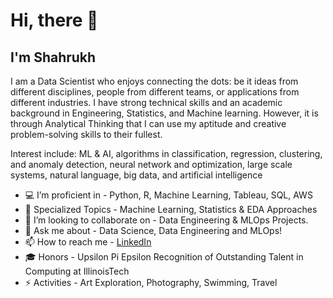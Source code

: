 # Hi, there 👋
## I'm Shahrukh

I am a Data Scientist who enjoys connecting the dots: be it ideas from different disciplines, people from different teams, or applications from different industries. I have strong technical skills and an academic background in Engineering, Statistics, and Machine learning. However, it is through Analytical Thinking that I can use my aptitude and creative problem-solving skills to their fullest.

Interest include: ML & AI, algorithms in classification, regression, clustering, and anomaly detection, neural network and optimization, large scale systems, natural language, big data, and artificial intelligence

* 💻 I’m proficient in - Python, R, Machine Learning, Tableau, SQL, AWS
* 🌱 Specialized Topics - Machine Learning, Statistics & EDA Approaches
* 🔭 I’m looking to collaborate on - Data Engineering & MLOps Projects.
* 💬 Ask me about - Data Science, Data Engineering and MLOps!
* 📫 How to reach me - [LinkedIn](https://www.linkedin.com/in/shahrukhsohail/)
* 🎓 Honors - Upsilon Pi Epsilon Recognition of Outstanding Talent in Computing at IllinoisTech
* ⚡️ Activities - Art Exploration, Photography, Swimming, Travel